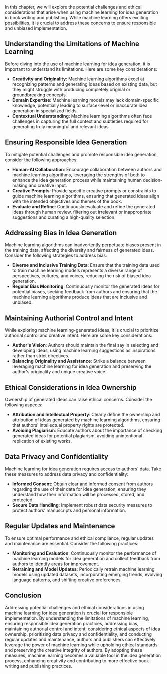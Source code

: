 
In this chapter, we will explore the potential challenges and ethical considerations that arise when using machine learning for idea generation in book writing and publishing. While machine learning offers exciting possibilities, it is crucial to address these concerns to ensure responsible and unbiased implementation.

Understanding the Limitations of Machine Learning
-------------------------------------------------

Before diving into the use of machine learning for idea generation, it is important to understand its limitations. Here are some key considerations:

* **Creativity and Originality**: Machine learning algorithms excel at recognizing patterns and generating ideas based on existing data, but they might struggle with producing completely original or groundbreaking concepts.
* **Domain Expertise**: Machine learning models may lack domain-specific knowledge, potentially leading to surface-level or inaccurate idea generation in specialized fields.
* **Contextual Understanding**: Machine learning algorithms often face challenges in capturing the full context and subtleties required for generating truly meaningful and relevant ideas.

Ensuring Responsible Idea Generation
------------------------------------

To mitigate potential challenges and promote responsible idea generation, consider the following approaches:

* **Human-AI Collaboration**: Encourage collaboration between authors and machine learning algorithms, leveraging the strengths of both to enhance the idea generation process while maintaining human decision-making and creative input.
* **Creative Prompts**: Provide specific creative prompts or constraints to guide machine learning algorithms, ensuring that generated ideas align with the intended objectives and themes of the book.
* **Evaluate and Refine**: Continuously evaluate and refine the generated ideas through human review, filtering out irrelevant or inappropriate suggestions and curating a high-quality selection.

Addressing Bias in Idea Generation
----------------------------------

Machine learning algorithms can inadvertently perpetuate biases present in the training data, affecting the diversity and fairness of generated ideas. Consider the following strategies to address bias:

* **Diverse and Inclusive Training Data**: Ensure that the training data used to train machine learning models represents a diverse range of perspectives, cultures, and voices, reducing the risk of biased idea generation.
* **Regular Bias Monitoring**: Continuously monitor the generated ideas for potential biases, seeking feedback from authors and ensuring that the machine learning algorithms produce ideas that are inclusive and unbiased.

Maintaining Authorial Control and Intent
----------------------------------------

While exploring machine learning-generated ideas, it is crucial to prioritize authorial control and creative intent. Here are some key considerations:

* **Author's Vision**: Authors should maintain the final say in selecting and developing ideas, using machine learning suggestions as inspirations rather than strict directives.
* **Balancing Originality and Assistance**: Strike a balance between leveraging machine learning for idea generation and preserving the author's originality and unique creative voice.

Ethical Considerations in Idea Ownership
----------------------------------------

Ownership of generated ideas can raise ethical concerns. Consider the following aspects:

* **Attribution and Intellectual Property**: Clearly define the ownership and attribution of ideas generated by machine learning algorithms, ensuring that authors' intellectual property rights are protected.
* **Avoiding Plagiarism**: Educate authors about the importance of checking generated ideas for potential plagiarism, avoiding unintentional replication of existing works.

Data Privacy and Confidentiality
--------------------------------

Machine learning for idea generation requires access to authors' data. Take these measures to address data privacy and confidentiality:

* **Informed Consent**: Obtain clear and informed consent from authors regarding the use of their data for idea generation, ensuring they understand how their information will be processed, stored, and protected.
* **Secure Data Handling**: Implement robust data security measures to protect authors' manuscripts and personal information.

Regular Updates and Maintenance
-------------------------------

To ensure optimal performance and ethical compliance, regular updates and maintenance are essential. Consider the following practices:

* **Monitoring and Evaluation**: Continuously monitor the performance of machine learning models for idea generation and collect feedback from authors to identify areas for improvement.
* **Retraining and Model Updates**: Periodically retrain machine learning models using updated datasets, incorporating emerging trends, evolving language patterns, and shifting creative preferences.

Conclusion
----------

Addressing potential challenges and ethical considerations in using machine learning for idea generation is crucial for responsible implementation. By understanding the limitations of machine learning, ensuring responsible idea generation practices, addressing bias, maintaining authorial control and intent, considering ethical aspects of idea ownership, prioritizing data privacy and confidentiality, and conducting regular updates and maintenance, authors and publishers can effectively leverage the power of machine learning while upholding ethical standards and preserving the creative integrity of authors. By adopting these measures, machine learning becomes a valuable tool in the idea generation process, enhancing creativity and contributing to more effective book writing and publishing practices.
